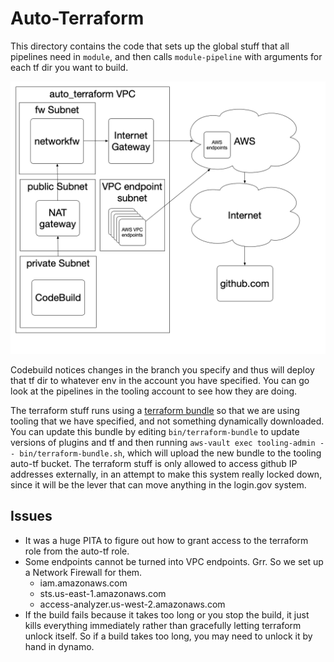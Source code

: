 # Auto-Terraform

This directory contains the code that sets up the global stuff that all pipelines need
in `module`, and then calls `module-pipeline` with arguments for each tf dir you want
to build.

![auto_terraform Diagram](auto_terraform.png)

Codebuild notices changes in the branch you specify and thus will deploy that tf dir to whatever
env in the account you have specified.  You can go look at the pipelines in the tooling account
to see how they are doing.

The terraform stuff runs using a [terraform bundle](https://github.com/hashicorp/terraform/tree/master/tools/terraform-bundle)
so that we are using tooling that we have specified, and not something dynamically downloaded.
You can update this bundle by editing `bin/terraform-bundle` to update versions of plugins and tf
and then running `aws-vault exec tooling-admin -- bin/terraform-bundle.sh`,
which will upload the new bundle to the tooling auto-tf bucket.  The terraform stuff is only allowed
to access github IP addresses externally, in an attempt to make this system really locked down,
since it will be the lever that can move anything in the login.gov system.

## Issues

* It was a huge PITA to figure out how to grant access to the terraform role from
  the auto-tf role.
* Some endpoints cannot be turned into VPC endpoints.  Grr.  So we set up
  a Network Firewall for them.
    * iam.amazonaws.com
    * sts.us-east-1.amazonaws.com
    * access-analyzer.us-west-2.amazonaws.com
* If the build fails because it takes too long or you stop the build,
  it just kills everything immediately rather than gracefully letting terraform
  unlock itself.  So if a build takes too long, you may need to unlock
  it by hand in dynamo.
